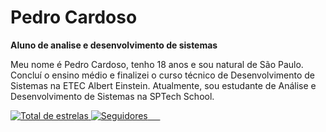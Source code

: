 # Pedro Cardoso

**Aluno de analise e desenvolvimento de sistemas**

Meu nome é Pedro Cardoso, tenho 18 anos e sou natural de São Paulo. Concluí o ensino médio e finalizei o curso técnico de Desenvolvimento de Sistemas na ETEC Albert Einstein. Atualmente, sou estudante de Análise e Desenvolvimento de Sistemas na SPTech School.

<p align="left">
    <a href="https://github.com/pcvieir4?tab=repositories&sort=stargazers">
        <img 
            alt="Total de estrelas" 
            title="Total de estrelas GitHub" 
            src="https://custom-icon-badges.demolab.com/github/stars/pcvieir4ch?color=55960c&style=for-the-badge&labelColor=488207&logo=star&label=estrelas"
        />
    </a>
    <a href="https://github.com/pcvieir4?tab=followers">
        <img 
            alt="Seguidores" 
            title="Me siga no GitHub" 
            src="https://custom-icon-badges.demolab.com/github/followers/pcvieir4?color=236ad3&labelColor=1155ba&style=for-the-badge&logo=github&label=Seguidores&logoColor=white"
        />
    </a>
</p>

